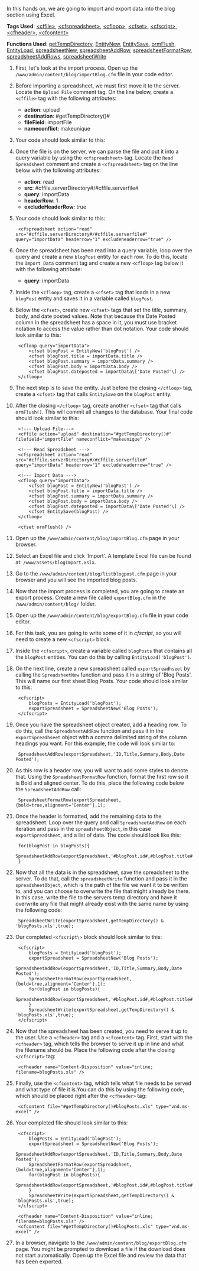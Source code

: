 In this hands on, we are going to import and export data into the blog section using Excel.

**Tags Used**: [\<cffile>](http://help.adobe.com/en_US/ColdFusion/10.0/CFMLRef/WSc3ff6d0ea77859461172e0811cbec22c24-7fa1.html), [\<cfspreadsheet>](http://help.adobe.com/en_US/ColdFusion/10.0/CFMLRef/WSc3ff6d0ea77859461172e0811cbec17cba-7f87.html), [\<cfloop>](http://help.adobe.com/en_US/ColdFusion/10.0/CFMLRef/WSc3ff6d0ea77859461172e0811cbec22c24-7fe2.html), [\<cfset>](http://help.adobe.com/en_US/ColdFusion/10.0/CFMLRef/WSc3ff6d0ea77859461172e0811cbec22c24-7ffd.html), [\<cfscript>](http://help.adobe.com/en_US/ColdFusion/10.0/CFMLRef/WSc3ff6d0ea77859461172e0811cbec22c24-7ebf.html), [\<cfheader>](http://help.adobe.com/en_US/ColdFusion/10.0/CFMLRef/WSc3ff6d0ea77859461172e0811cbec22c24-7aea.html), [\<cfcontent>](http://help.adobe.com/en_US/ColdFusion/10.0/CFMLRef/WSc3ff6d0ea77859461172e0811cbec22c24-7c82.html)

**Functions Used**: [getTempDirectory](http://help.adobe.com/en_US/ColdFusion/10.0/CFMLRef/WSc3ff6d0ea77859461172e0811cbec22c24-7c61.html), [EntityNew](http://help.adobe.com/en_US/ColdFusion/10.0/CFMLRef/WSfd7453be0f56bba437188258123092b394c-7ffe.html), [EntitySave](http://help.adobe.com/en_US/ColdFusion/10.0/CFMLRef/WS89F68C3F-0F5F-4c1b-88C4-4299A1E7F28A.html), [ormFlush](http://help.adobe.com/en_US/ColdFusion/10.0/CFMLRef/WS64D9E5CE-6D02-46f2-98C1-785505BBF20B.html), [EntityLoad](http://help.adobe.com/en_US/ColdFusion/10.0/CFMLRef/WS32C28934-CDCE-497f-8212-6342141C5846.html), [spreadsheetNew](http://help.adobe.com/en_US/ColdFusion/10.0/CFMLRef/WSc3ff6d0ea77859461172e0811cbec22c24-747b.html), [spreadsheetAddRow](http://help.adobe.com/en_US/ColdFusion/10.0/CFMLRef/WSc3ff6d0ea77859461172e0811cbec22c24-67ad.html), [spreadsheetFormatRow](http://help.adobe.com/en_US/ColdFusion/10.0/CFMLRef/WSc3ff6d0ea77859461172e0811cbec22c24-676f.html), [spreadsheetAddRows](http://help.adobe.com/en_US/ColdFusion/10.0/CFMLRef/WSc3ff6d0ea77859461172e0811cbec22c24-6790.html), [spreadsheetWrite](http://help.adobe.com/en_US/ColdFusion/10.0/CFMLRef/WSe9cbe5cf462523a0-7b585809122c5a12c54-7fff.html)

1. First, let's look at the import process. Open up the `/www/admin/content/blog/importBlog.cfm` file in your code editor.
1. Before importing a spreadsheet, we must first move it to the server. Locate the `Upload File` comment tag. On the line below, create a `<cffile>` tag with the following attributes:
    * **action**: upload
    * **destination**: #getTempDirectory()#
    * **fileField**: importFile
    * **nameconflict**: makeunique
1. Your code should look similar to this:

    <cffile action="upload" destination="#getTempDirectory()#" filefield="importFile" nameconflict="makeunique" />

1. Once the file is on the server, we can parse the file and put it into a query variable by using the `<cfspreadsheet>` tag. Locate the `Read Spreadsheet` comment and create a `<cfspreadsheet>` tag on the line below with the following attributes:
    * **action**: read
    * **src**: #cffile.serverDirectory#/#cffile.serverfile#
    * **query**: importData
    * **headerRow**: 1
    * **excludeHeaderRow**: true
1. Your code should look similar to this:

        <cfspreadsheet action="read" src="#cffile.serverDirectory#/#cffile.serverfile#" query="importData" headerrow="1" excludeheaderrow="true" />

1. Once the spreadsheet has been read into a query variable, loop over the query and create a new `blogPost` entity for each row. To do this, locate the `Import Data` comment tag and create a new `<cfloop>` tag below it with the following attribute:
    * **query**: importData
1. Inside the `<cfloop>` tag, create a `<cfset>` tag that loads in a new `blogPost` entity and saves it in a variable called `blogPost`.
1. Below the `<cfset>`, create new `<cfset>` tags that set the title, summary, body, and date posted values. Note that because the Date Posted column in the spreadsheet has a space in it, you must use bracket notation to access the value rather than dot notation. Your code should look similar to this:

        <cfloop query="importData">
            <cfset blogPost = EntityNew('blogPost') />
            <cfset blogPost.title = importData.title />
            <cfset blogPost.summary = importData.summary />
            <cfset blogPost.body = importData.body />
            <cfset blogPost.dateposted = importData\['Date Posted'\] />
        </cfloop>

1. The next step is to save the entity. Just before the closing `</cfloop>` tag, create a `<cfset>` tag that calls `EntitySave` on the `blogPost` entity.
1. After the closing `</cfloop>` tag, create another `<cfset>` tag that calls `ormFlush()`. This will commit all changes to the database. Your final code should look similar to this:

        <!--- Upload File--->
        <cffile action="upload" destination="#getTempDirectory()#" filefield="importFile" nameconflict="makeunique" />

        <!--- Read Spreadsheet --->
        <cfspreadsheet action="read" src="#cffile.serverDirectory#/#cffile.serverfile#" query="importData" headerrow="1" excludeheaderrow="true" />

        <!--- Import Data --->
        <cfloop query="importData">
            <cfset blogPost = EntityNew('blogPost') />
            <cfset blogPost.title = importData.title />
            <cfset blogPost.summary = importData.summary />
            <cfset blogPost.body = importData.body />
            <cfset blogPost.dateposted = importData\['Date Posted'\] />
            <cfset EntitySave(blogPost) />
        </cfloop>

        <cfset ormFlush() />

1. Open up the `/www/admin/content/blog/importBlog.cfm` page in your browser.
1. Select an Excel file and click 'Import'. A template Excel file can be found at: `/www/assets/blogImport.xslx`.
1. Go to the `/www/admin/content/blog/listblogpost.cfm` page in your browser and you will see the imported blog posts.
1. Now that the import process is completed, you are going to create an export process. Create a new file called `exportBlog.cfm` in the `/www/admin/content/blog/` folder.
1. Open up the `/www/admin/content/blog/exportBlog.cfm` file in your code editor.
1. For this task, you are going to write some of it in *cfscript*, so you will need to create a new `<cfscript>` block.
1. Inside the `<cfscript>`, create a variable called `blogPosts` that contains all the `blogPost` entities. You can do this by calling `EntityLoad('blogPost')`.
1. On the next line, create a new spreadsheet called `exportSpreadhseet` by calling the `SpreadsheetNew` function and pass it in a string of 'Blog Posts'. This will name our first sheet Blog Posts. Your code should look similar to this:

        <cfscript>
            blogPosts = EntityLoad('blogPost');
            exportSpreadsheet = SpreadsheetNew('Blog Posts');
        </cfscript>

1. Once you have the spreadsheet object created, add a heading row. To do this, call the `SpreadsheetAddRow` function and pass it in the `exportSpreadhseet` object with a comma delimited string of the column headings you want. For this example, the code will look similar to:

        SpreadsheetAddRow(exportSpreadsheet,'ID,Title,Summary,Body,Date Posted');

1. As this row is a header row, you will want to add some styles to denote that. Using the `SpreadsheetFormatRow` function, format the first row so it is Bold and aligned center. To do this, place the following code below the `SpreadsheetAddRow` call:

        SpreadsheetFormatRow(exportSpreadsheet,{bold=true,alignment='Center'},1);

1. Once the header is formatted, add the remaining data to the spreadsheet. Loop over the query and call `SpreadsheetAddRow` on each iteration and pass in the `spreadsheetObject`, in this case `exportSpreadsheet`, and a list of data. The code should look like this:

        for(blogPost in blogPosts){
            SpreadsheetAddRow(exportSpreadsheet,'#blogPost.id#,#blogPost.title#,#blogPost.summary#,#blogPost.body#,#blogPost.datePosted#');
        }

1. Now that all the data is in the spreadsheet, save the spreadsheet to the server. To do that, call the `spreadsheetWrite` function and pass it in the `spreadsheetObject`, which is the path of the file we want it to be written to, and you can choose to overwrite the file that might already be there. In this case, write the file to the servers temp directory and have it overwrite any file that might already exist with the same name by using the following code:

        SpreadsheetWrite(exportSpreadsheet,getTempDirectory() & 'blogPosts.xls',true);

1. Our completed `<cfscript\>` block should look similar to this:

        <cfscript>
            blogPosts = EntityLoad('blogPost');
            exportSpreadsheet = SpreadsheetNew('Blog Posts');
            SpreadsheetAddRow(exportSpreadsheet,'ID,Title,Summary,Body,Date Posted');
            SpreadsheetFormatRow(exportSpreadsheet,{bold=true,alignment='Center'},1);
            for(blogPost in blogPosts){
                SpreadsheetAddRow(exportSpreadsheet,'#blogPost.id#,#blogPost.title#,#blogPost.summary#,#blogPost.body#,#blogPost.datePosted#');
            }
            SpreadsheetWrite(exportSpreadsheet,getTempDirectory() & 'blogPosts.xls',true);
        </cfscript>

1. Now that the spreadsheet has been created, you need to serve it up to the user. Use a `<cfheader>` tag and a `<cfcontent>` tag. First, start with the `<cfheader>` tag, which tells the browser to serve it up in line and what the filename should be. Place the following code after the closing `</cfscript>` tag:

        <cfheader name="Content-Disposition" value="inline; filename=blogPosts.xls" />

1. Finally, use the `<cfcontent>` tag, which tells what file needs to be served and what type of file it is.You can do this by using the following code, which should be placed right after the `<cfheader>` tag:

        <cfcontent file="#getTempDirectory()#blogPosts.xls" type="vnd.ms-excel" />

1. Your completed file should look similar to this:

        <cfscript>
            blogPosts = EntityLoad('blogPost');
            exportSpreadsheet = SpreadsheetNew('Blog Posts');
            SpreadsheetAddRow(exportSpreadsheet,'ID,Title,Summary,Body,Date Posted');
            SpreadsheetFormatRow(exportSpreadsheet,{bold=true,alignment='Center'},1);
            for(blogPost in blogPosts){
                SpreadsheetAddRow(exportSpreadsheet,'#blogPost.id#,#blogPost.title#,#blogPost.summary#,#blogPost.body#,#blogPost.datePosted#');
            }
            SpreadsheetWrite(exportSpreadsheet,getTempDirectory() & 'blogPosts.xls',true);
        </cfscript>

        <cfheader name="Content-Disposition" value="inline; filename=blogPosts.xls" />
        <cfcontent file="#getTempDirectory()#blogPosts.xls" type="vnd.ms-excel" />

1. In a browser, navigate to the `/www/admin/content/blog/exportBlog.cfm` page. You might be prompted to download a file if the download does not start automatically. Open up the Excel file and review the data that has been exported.